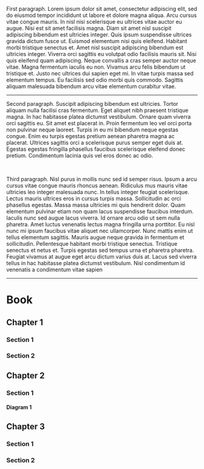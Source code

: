 <p>First paragraph. Lorem ipsum dolor sit amet, consectetur adipiscing elit, sed do eiusmod tempor incididunt ut labore et dolore magna
aliqua. Arcu cursus vitae congue mauris. In nisl nisi scelerisque eu ultrices vitae auctor eu augue. Nisi est sit amet
facilisis magna. Diam sit amet nisl suscipit adipiscing bibendum est ultricies integer. Quis ipsum suspendisse ultrices
gravida dictum fusce ut. Euismod elementum nisi quis eleifend. Habitant morbi tristique senectus et. Amet nisl suscipit
adipiscing bibendum est ultricies integer. Viverra orci sagittis eu volutpat odio facilisis mauris sit. Nisi quis
eleifend quam adipiscing. Neque convallis a cras semper auctor neque vitae. Magna fermentum iaculis eu non. Vivamus arcu
felis bibendum ut tristique et. Justo nec ultrices dui sapien eget mi. In vitae turpis massa sed elementum tempus. Eu
facilisis sed odio morbi quis commodo. Sagittis aliquam malesuada bibendum arcu vitae elementum curabitur vitae.</p>
<hr/>
<p>Second paragraph. Suscipit adipiscing bibendum est ultricies. Tortor aliquam nulla facilisi cras fermentum. Eget aliquet nibh praesent
tristique magna. In hac habitasse platea dictumst vestibulum. Ornare quam viverra orci sagittis eu. Sit amet est
placerat in. Proin fermentum leo vel orci porta non pulvinar neque laoreet. Turpis in eu mi bibendum neque egestas
congue. Enim eu turpis egestas pretium aenean pharetra magna ac placerat. Ultrices sagittis orci a scelerisque purus
semper eget duis at. Egestas egestas fringilla phasellus faucibus scelerisque eleifend donec pretium. Condimentum
lacinia quis vel eros donec ac odio.</p>
<br/>
<p>Third paragraph. Nisl purus in mollis nunc sed id semper risus. Ipsum a arcu cursus vitae congue mauris rhoncus aenean. Ridiculus mus
mauris vitae ultricies leo integer malesuada nunc. In tellus integer feugiat scelerisque. Lectus mauris ultrices eros in
cursus turpis massa. Sollicitudin ac orci phasellus egestas. Massa massa ultricies mi quis hendrerit dolor. Quam
elementum pulvinar etiam non quam lacus suspendisse faucibus interdum. Iaculis nunc sed augue lacus viverra. Id ornare
arcu odio ut sem nulla pharetra. Amet luctus venenatis lectus magna fringilla urna porttitor. Eu nisl nunc mi ipsum
faucibus vitae aliquet nec ullamcorper. Nunc mattis enim ut tellus elementum sagittis. Mauris augue neque gravida in
fermentum et sollicitudin. Pellentesque habitant morbi tristique senectus. Tristique senectus et netus et. Turpis
egestas sed tempus urna et pharetra pharetra. Feugiat vivamus at augue eget arcu dictum varius duis at. Lacus sed
viverra tellus in hac habitasse platea dictumst vestibulum. Nisl condimentum id venenatis a condimentum vitae sapien</p>
<hr/>
<h1>Book</h1>
<h2>Chapter 1</h2>
<h3>Section 1</h3>
<h3>Section 2</h3>
<h2>Chapter 2</h2>
<h3>Section 1</h3>
<h4>Diagram 1</h4>
<h2>Chapter 3</h2>
<h3>Section 1</h3>
<h3>Section 2</h3>
